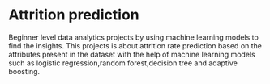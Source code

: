 # Attrition prediction
Beginner level data analytics projects by using machine learning models to find the insights.
This projects is about attrition rate prediction based on the attributes present in the dataset with the help of machine learning models such as logistic regression,random forest,decision tree and adaptive boosting.
